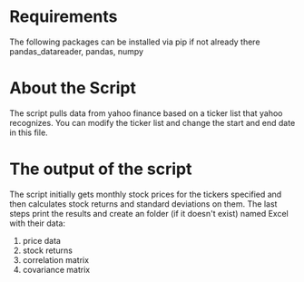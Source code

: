 # Requirements
The following packages can be installed via pip if not already there \
pandas_datareader, pandas, numpy

# About the Script
The script pulls data from yahoo finance based on a ticker list that yahoo recognizes. You can modify the ticker list and change the start and end date in this file.

# The output of the script
The script initially gets monthly stock prices for the tickers specified and then calculates stock returns and standard deviations on them. The last steps print the results and create an folder (if it doesn't exist) named Excel with their data:
1. price data
2. stock returns
3. correlation matrix
4. covariance matrix
